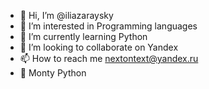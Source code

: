 - 👋 Hi, I’m @iliazaraysky
- 👀 I’m interested in Programming languages
- 🌱 I’m currently learning Python
- 💞️ I’m looking to collaborate on Yandex
- 📫 How to reach me nextontext@yandex.ru
- 🐍 Monty Python

<!---
iliazaraysky/iliazaraysky is a ✨ special ✨ repository because its `README.md` (this file) appears on your GitHub profile.
You can click the Preview link to take a look at your changes.
--->
